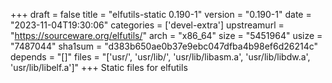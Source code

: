 +++
draft = false
title = "elfutils-static 0.190-1"
version = "0.190-1"
date = "2023-11-04T19:30:06"
categories = ['devel-extra']
upstreamurl = "https://sourceware.org/elfutils/"
arch = "x86_64"
size = "5451964"
usize = "7487044"
sha1sum = "d383b650ae0b37e9ebc047dfba4b98ef6d26214c"
depends = "[]"
files = "['usr/', 'usr/lib/', 'usr/lib/libasm.a', 'usr/lib/libdw.a', 'usr/lib/libelf.a']"
+++
Static files for elfutils